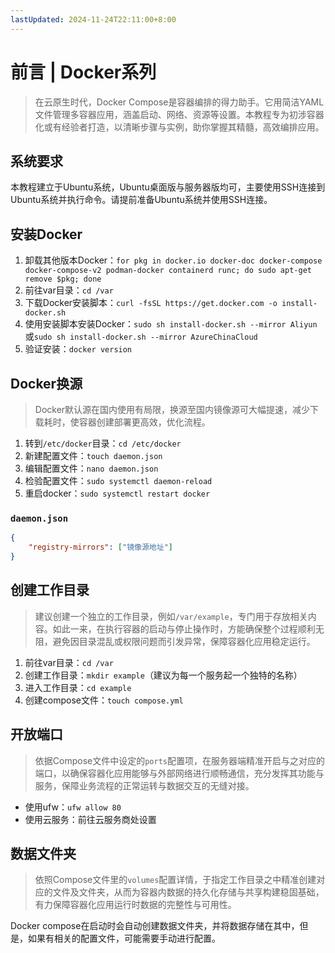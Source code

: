 ```yaml
---
lastUpdated: 2024-11-24T22:11:00+8:00
---
```


# 前言 | Docker系列

> 在云原生时代，Docker Compose是容器编排的得力助手。它用简洁YAML文件管理多容器应用，涵盖启动、网络、资源等设置。本教程专为初涉容器化或有经验者打造，以清晰步骤与实例，助你掌握其精髓，高效编排应用。

## 系统要求

本教程建立于Ubuntu系统，Ubuntu桌面版与服务器版均可，主要使用SSH连接到Ubuntu系统并执行命令。请提前准备Ubuntu系统并使用SSH连接。

## 安装Docker

1. 卸载其他版本Docker：```for pkg in docker.io docker-doc docker-compose docker-compose-v2 podman-docker containerd runc; do sudo apt-get remove $pkg; done```
2. 前往var目录：```cd /var```
3. 下载Docker安装脚本：```curl -fsSL https://get.docker.com -o install-docker.sh```
4. 使用安装脚本安装Docker：```sudo sh install-docker.sh --mirror Aliyun```或```sudo sh install-docker.sh --mirror AzureChinaCloud```
5. 验证安装：```docker version```

## Docker换源

> Docker默认源在国内使用有局限，换源至国内镜像源可大幅提速，减少下载耗时，使容器创建部署更高效，优化流程。

1. 转到```/etc/docker```目录：```cd /etc/docker```
2. 新建配置文件：```touch daemon.json```
3. 编辑配置文件：```nano daemon.json```
4. 检验配置文件：```sudo systemctl daemon-reload```
5. 重启docker：```sudo systemctl restart docker```

### ```daemon.json```

```json
{
    "registry-mirrors": ["镜像源地址"]
}
```

## 创建工作目录

> 建议创建一个独立的工作目录，例如```/var/example```，专门用于存放相关内容。如此一来，在执行容器的启动与停止操作时，方能确保整个过程顺利无阻，避免因目录混乱或权限问题而引发异常，保障容器化应用稳定运行。

1. 前往var目录：```cd /var```
2. 创建工作目录：```mkdir example```（建议为每一个服务起一个独特的名称）
3. 进入工作目录：```cd example```
4. 创建compose文件：```touch compose.yml```

## 开放端口

> 依据Compose文件中设定的```ports```配置项，在服务器端精准开启与之对应的端口，以确保容器化应用能够与外部网络进行顺畅通信，充分发挥其功能与服务，保障业务流程的正常运转与数据交互的无缝对接。

- 使用ufw：```ufw allow 80```
- 使用云服务：前往云服务商处设置

## 数据文件夹

> 依照Compose文件里的```volumes```配置详情，于指定工作目录之中精准创建对应的文件及文件夹，从而为容器内数据的持久化存储与共享构建稳固基础，有力保障容器化应用运行时数据的完整性与可用性。

Docker compose在启动时会自动创建数据文件夹，并将数据存储在其中，但是，如果有相关的配置文件，可能需要手动进行配置。